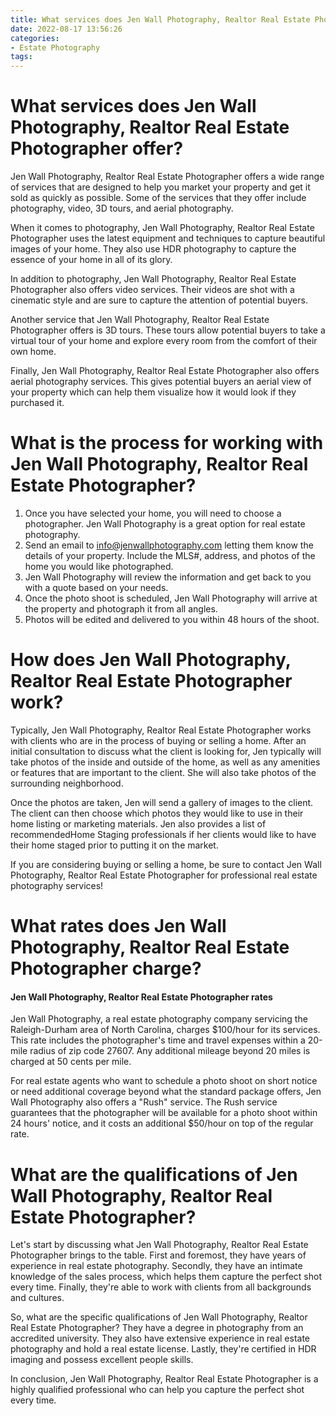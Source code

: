 ```yaml
---
title: What services does Jen Wall Photography, Realtor Real Estate Photographer offer
date: 2022-08-17 13:56:26
categories:
- Estate Photography
tags:
---
```



#  What services does Jen Wall Photography, Realtor Real Estate Photographer offer?

Jen Wall Photography, Realtor Real Estate Photographer offers a wide range of services that are designed to help you market your property and get it sold as quickly as possible. Some of the services that they offer include photography, video, 3D tours, and aerial photography.

When it comes to photography, Jen Wall Photography, Realtor Real Estate Photographer uses the latest equipment and techniques to capture beautiful images of your home. They also use HDR photography to capture the essence of your home in all of its glory.

In addition to photography, Jen Wall Photography, Realtor Real Estate Photographer also offers video services. Their videos are shot with a cinematic style and are sure to capture the attention of potential buyers.

Another service that Jen Wall Photography, Realtor Real Estate Photographer offers is 3D tours. These tours allow potential buyers to take a virtual tour of your home and explore every room from the comfort of their own home.

Finally, Jen Wall Photography, Realtor Real Estate Photographer also offers aerial photography services. This gives potential buyers an aerial view of your property which can help them visualize how it would look if they purchased it.

#  What is the process for working with Jen Wall Photography, Realtor Real Estate Photographer?

1. Once you have selected your home, you will need to choose a photographer. Jen Wall Photography is a great option for real estate photography.
2. Send an email to info@jenwallphotography.com letting them know the details of your property. Include the MLS#, address, and photos of the home you would like photographed.
3. Jen Wall Photography will review the information and get back to you with a quote based on your needs.
4. Once the photo shoot is scheduled, Jen Wall Photography will arrive at the property and photograph it from all angles.
5. Photos will be edited and delivered to you within 48 hours of the shoot.

#  How does Jen Wall Photography, Realtor Real Estate Photographer work?

Typically, Jen Wall Photography, Realtor Real Estate Photographer works with clients who are in the process of buying or selling a home. After an initial consultation to discuss what the client is looking for, Jen typically will take photos of the inside and outside of the home, as well as any amenities or features that are important to the client. She will also take photos of the surrounding neighborhood.

Once the photos are taken, Jen will send a gallery of images to the client. The client can then choose which photos they would like to use in their home listing or marketing materials. Jen also provides a list of recommendedHome Staging professionals if her clients would like to have their home staged prior to putting it on the market.

If you are considering buying or selling a home, be sure to contact Jen Wall Photography, Realtor Real Estate Photographer for professional real estate photography services!

#  What rates does Jen Wall Photography, Realtor Real Estate Photographer charge?

#### Jen Wall Photography, Realtor Real Estate Photographer rates

Jen Wall Photography, a real estate photography company servicing the Raleigh-Durham area of North Carolina, charges $100/hour for its services. This rate includes the photographer's time and travel expenses within a 20-mile radius of zip code 27607. Any additional mileage beyond 20 miles is charged at 50 cents per mile.

For real estate agents who want to schedule a photo shoot on short notice or need additional coverage beyond what the standard package offers, Jen Wall Photography also offers a "Rush" service. The Rush service guarantees that the photographer will be available for a photo shoot within 24 hours' notice, and it costs an additional $50/hour on top of the regular rate.

#  What are the qualifications of Jen Wall Photography, Realtor Real Estate Photographer?

Let's start by discussing what Jen Wall Photography, Realtor Real Estate Photographer brings to the table. First and foremost, they have years of experience in real estate photography. Secondly, they have an intimate knowledge of the sales process, which helps them capture the perfect shot every time. Finally, they're able to work with clients from all backgrounds and cultures.

So, what are the specific qualifications of Jen Wall Photography, Realtor Real Estate Photographer? They have a degree in photography from an accredited university. They also have extensive experience in real estate photography and hold a real estate license. Lastly, they're certified in HDR imaging and possess excellent people skills.

In conclusion, Jen Wall Photography, Realtor Real Estate Photographer is a highly qualified professional who can help you capture the perfect shot every time.